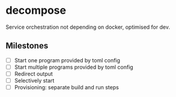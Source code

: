 # decompose
Service orchestration not depending on docker, optimised for dev.


## Milestones

- [ ] Start one program provided by toml config
- [ ] Start multiple programs provided by toml config
- [ ] Redirect output
- [ ] Selectively start
- [ ] Provisioning: separate build and run steps